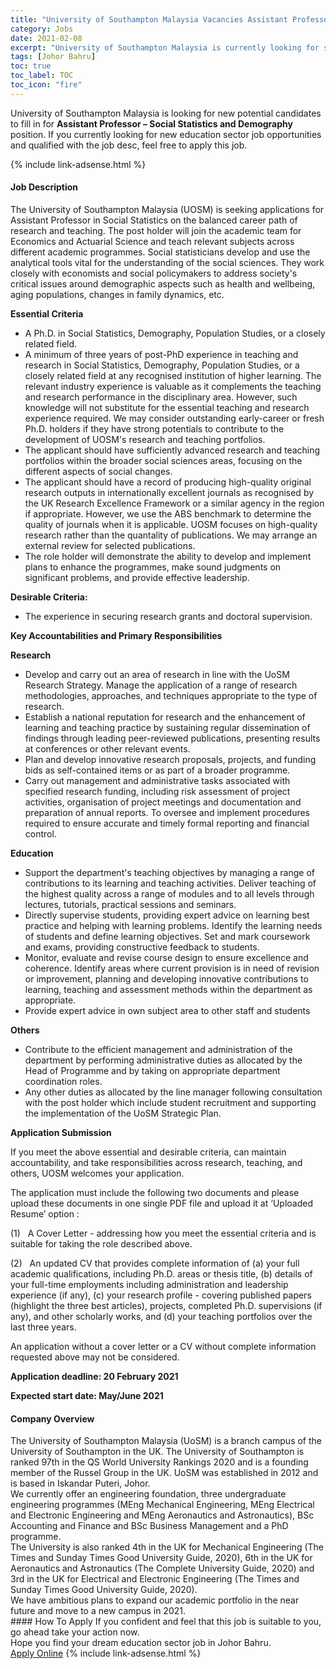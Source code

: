 ```yaml
---
title: "University of Southampton Malaysia Vacancies Assistant Professor – Social Statistics and Demography" 
category: Jobs 
date: 2021-02-08 
excerpt: "University of Southampton Malaysia is currently looking for suitable person to fill in the Assistant Professor – Social Statistics and Demography which positioned at Johor Bahru" 
tags: [Johor Bahru] 
toc: true 
toc_label: TOC 
toc_icon: "fire" 
--- 
```


<p>University of Southampton Malaysia is looking for new potential candidates to fill in for <b>Assistant Professor – Social Statistics and Demography</b> position. If you currently looking for new education sector job opportunities and qualified with the job desc, feel free to apply this job.
</p>{% include link-adsense.html %} 
 <div><div><h4>Job Description</h4></div><div><div><span><div><p>The University of Southampton Malaysia (UOSM) is seeking applications for Assistant Professor in Social Statistics on the balanced career path of research and teaching. The post holder will join the academic team for Economics and Actuarial Science and teach relevant subjects across different academic programmes. Social statisticians develop and use the analytical tools vital for the understanding of the social sciences. They work closely with economists and social policymakers to address society's critical issues around demographic aspects such as health and wellbeing, aging populations, changes in family dynamics, etc.</p><p><strong>Essential Criteria</strong></p><ul><li>A Ph.D. in Social Statistics, Demography, Population Studies, or a closely related field.</li><li>A minimum of three years of post-PhD experience in teaching and research in Social Statistics, Demography, Population Studies, or a closely related field at any recognised institution of higher learning. The relevant industry experience is valuable as it complements the teaching and research performance in the disciplinary area. However, such knowledge will not substitute for the essential teaching and research experience required. We may consider outstanding early-career or fresh Ph.D. holders if they have strong potentials to contribute to the development of UOSM's research and teaching portfolios.</li><li>The applicant should have sufficiently advanced research and teaching portfolios within the broader social sciences areas, focusing on the different aspects of social changes.</li><li>The applicant should have a record of producing high-quality original research outputs in internationally excellent journals as recognised by the UK Research Excellence Framework or a similar agency in the region if appropriate. However, we use the ABS benchmark to determine the quality of journals when it is applicable. UOSM focuses on high-quality research rather than the quantality of publications. We may arrange an external review for selected publications.&#160;&#160;</li><li>The role holder will demonstrate the ability to develop and implement plans to enhance the programmes, make sound judgments on significant problems, and provide effective leadership.</li></ul><p><strong>Desirable Criteria:</strong></p><ul><li>The experience in securing research grants and doctoral supervision.</li></ul><p><strong>Key Accountabilities and Primary Responsibilities</strong></p><p><strong>Research</strong></p><ul><li>Develop and carry out an area of research in line with the UoSM Research Strategy. Manage the application of a range of research methodologies, approaches, and techniques appropriate to the type of research.</li><li>Establish a national reputation for research and the enhancement of learning and teaching practice by sustaining regular dissemination of findings through leading peer-reviewed publications, presenting results at conferences or other relevant events.</li><li>Plan and develop innovative research proposals, projects, and funding bids as self-contained items or as part of a broader programme.</li><li>Carry out management and administrative tasks associated with specified research funding, including risk assessment of project activities, organisation of project meetings and documentation and preparation of annual reports. To oversee and implement procedures required to ensure accurate and timely formal reporting and financial control.</li></ul><p><strong>Education</strong></p><ul><li>Support the department's teaching objectives by managing a range of contributions to its learning and teaching activities.&#160;Deliver teaching of the highest quality across a range of modules and to all levels through lectures, tutorials, practical sessions and seminars.</li><li>Directly supervise students, providing expert advice on learning best practice and helping with learning problems.&#160;Identify the learning needs of students and define learning objectives. Set and mark coursework and exams, providing constructive feedback to students.</li><li>Monitor, evaluate and revise course design to ensure excellence and coherence.&#160;Identify areas where current provision is in need of revision or improvement, planning and developing innovative contributions to learning, teaching and assessment methods within the department as appropriate.</li><li>Provide expert advice in own subject area to other staff and students</li></ul><p><strong>Others</strong></p><ul><li>Contribute to the efficient management and administration of the department by performing administrative duties as allocated by the Head of Programme and by taking on appropriate department coordination roles.</li><li>Any other duties as allocated by the line manager following consultation with the post holder which include student recruitment and supporting the implementation of the UoSM Strategic Plan.</li></ul><p><strong>Application Submission</strong></p><p>If you meet the above essential and desirable criteria, can maintain accountability, and take responsibilities across research, teaching, and others, UOSM welcomes your application.</p><p>The application must include the following two documents and please upload these documents in one single PDF file and upload it at &#8216;Uploaded Resume&#8217; option :</p><p>(1)&#160;&#160;&#160;A Cover Letter - addressing how you meet the essential criteria and is suitable for taking the role described above.</p><p>(2)&#160;&#160;&#160;An updated CV that provides complete information of (a) your full academic qualifications, including Ph.D. areas or thesis title, (b) details of your full-time employments including administration and leadership experience (if any), (c) your research profile - covering published papers (highlight the three best articles), projects, completed Ph.D. supervisions (if any), and other scholarly works, and (d) your teaching portfolios over the last three years.</p><p>An application without a cover letter or a CV without complete information requested above may not be considered.</p><p><strong>Application deadline: 20 February 2021</strong></p><p><strong>Expected start date:&#160;May/June 2021&#160;</strong></p></div></span></div></div></div> 
<div><div><h4>Company Overview</h4></div><div><div><span><div><div>
<div>
<div>
<div>The University of Southampton Malaysia (UoSM) is a branch campus of the University of Southampton in the UK. The University of Southampton is ranked 97th in the QS World University Rankings 2020 and is a founding member of the Russel Group in the UK. UoSM was established in 2012 and is based in Iskandar Puteri, Johor.</div>
<div>We currently offer an engineering foundation, three undergraduate engineering programmes (MEng Mechanical Engineering, MEng Electrical and Electronic Engineering and MEng Aeronautics and Astronautics),&#160;BSc Accounting and Finance and BSc Business Management and a PhD programme.</div>
<div>The University is also ranked 4th in the UK for Mechanical Engineering (The Times and Sunday Times Good University Guide, 2020), 6th in the UK for Aeronautics and Astronautics (The Complete University Guide, 2020) and 3rd in the UK for Electrical and Electronic Engineering (The Times and Sunday Times Good University Guide, 2020).</div>
<div>We have ambitious plans to expand our academic portfolio in the near future and move to a new campus in 2021.</div>
</div>
</div>
</div></div></span></div></div></div> 
#### How To Apply 
If you confident and feel that this job is suitable to you, go ahead take your action now. <br/> 
Hope you find your dream education sector job in Johor Bahru. <br/> 
<a href="https://www.jobstreet.com.my/en/job/assistant-professor-social-statistics-and-demography-4467866?jobId=jobstreet-my-job-4467866" class="btn btn--info" target="_blank" rel="nofollow noopenner">Apply Online</a> 
{% include link-adsense.html %} 